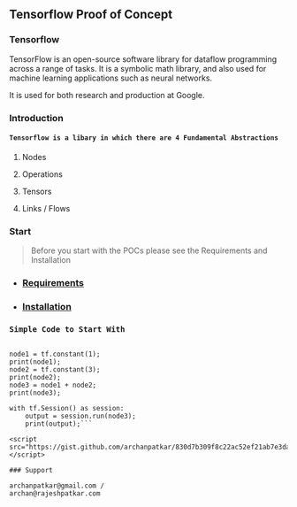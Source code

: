 ## Tensorflow Proof of Concept


### Tensorflow

TensorFlow is an open-source software library for dataflow programming across a range of tasks. 
It is a symbolic math library, and also used for machine learning applications such as neural networks.

It is used for both research and production at Google.

### Introduction

#### `Tensorflow is a libary in which there are 4 Fundamental Abstractions`
 
 1. Nodes
 
 2. Operations
 
 3. Tensors
 
 4. Links / Flows


### Start

> Before you start with the POCs please see the Requirements and Installation

* ### [Requirements](https://github.com/archanpatkar/tensorflow/wiki/Requirements)

* ### [Installation](https://github.com/archanpatkar/tensorflow/wiki/Installation)


### `Simple Code to Start With`

``` import tensorflow as tf

node1 = tf.constant(1);
print(node1);
node2 = tf.constant(3);
print(node2);
node3 = node1 + node2;
print(node3);

with tf.Session() as session:
    output = session.run(node3);
    print(output);```

<script src="https://gist.github.com/archanpatkar/830d7b309f8c22ac52ef21ab7e3dadad.js"></script>

### Support

archanpatkar@gmail.com /
archan@rajeshpatkar.com
